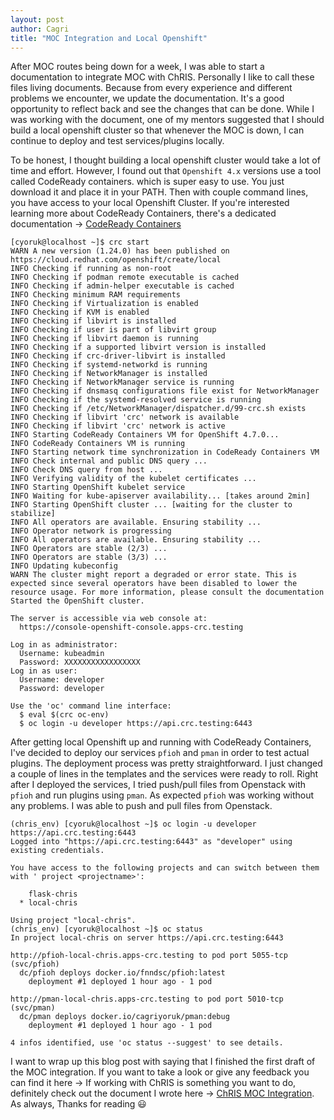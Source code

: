 ```yaml
---
layout: post
author: Cagri
title: "MOC Integration and Local Openshift"
---
```


After MOC routes being down for a week, I was able to start a documentation to integrate MOC with ChRIS. Personally I like to call these files living documents. Because from every experience and different problems we encounter, we update the documentation. It's a good opportunity to reflect back and see the changes that can be done. While I was working with the document, one of my mentors suggested that I should build a local openshift cluster so that whenever the MOC is down, I can continue to deploy and test services/plugins locally.

To be honest, I thought building a local openshift cluster would take a lot of time and effort. However, I found out that `Openshift 4.x` versions use a tool called CodeReady containers. which is super easy to use. You just download it and place it in your PATH. Then with couple command lines, you have access to your local Openshift Cluster. If you're interested learning more about CodeReady Containers, there's a dedicated documentation -> [CodeReady Containers](https://access.redhat.com/documentation/en-us/red_hat_codeready_containers/1.24/html/getting_started_guide/index)

```
[cyoruk@localhost ~]$ crc start
WARN A new version (1.24.0) has been published on https://cloud.redhat.com/openshift/create/local 
INFO Checking if running as non-root              
INFO Checking if podman remote executable is cached 
INFO Checking if admin-helper executable is cached 
INFO Checking minimum RAM requirements            
INFO Checking if Virtualization is enabled        
INFO Checking if KVM is enabled                   
INFO Checking if libvirt is installed             
INFO Checking if user is part of libvirt group    
INFO Checking if libvirt daemon is running        
INFO Checking if a supported libvirt version is installed 
INFO Checking if crc-driver-libvirt is installed  
INFO Checking if systemd-networkd is running      
INFO Checking if NetworkManager is installed      
INFO Checking if NetworkManager service is running 
INFO Checking if dnsmasq configurations file exist for NetworkManager 
INFO Checking if the systemd-resolved service is running 
INFO Checking if /etc/NetworkManager/dispatcher.d/99-crc.sh exists 
INFO Checking if libvirt 'crc' network is available 
INFO Checking if libvirt 'crc' network is active  
INFO Starting CodeReady Containers VM for OpenShift 4.7.0... 
INFO CodeReady Containers VM is running           
INFO Starting network time synchronization in CodeReady Containers VM 
INFO Check internal and public DNS query ...      
INFO Check DNS query from host ...                
INFO Verifying validity of the kubelet certificates ... 
INFO Starting OpenShift kubelet service           
INFO Waiting for kube-apiserver availability... [takes around 2min] 
INFO Starting OpenShift cluster ... [waiting for the cluster to stabilize] 
INFO All operators are available. Ensuring stability ... 
INFO Operator network is progressing              
INFO All operators are available. Ensuring stability ... 
INFO Operators are stable (2/3) ...               
INFO Operators are stable (3/3) ...               
INFO Updating kubeconfig                          
WARN The cluster might report a degraded or error state. This is expected since several operators have been disabled to lower the resource usage. For more information, please consult the documentation 
Started the OpenShift cluster.

The server is accessible via web console at:
  https://console-openshift-console.apps-crc.testing

Log in as administrator:
  Username: kubeadmin
  Password: XXXXXXXXXXXXXXXXX
Log in as user:
  Username: developer
  Password: developer

Use the 'oc' command line interface:
  $ eval $(crc oc-env)
  $ oc login -u developer https://api.crc.testing:6443

```

After getting local Openshift up and running with CodeReady Containers, I've decided to deploy our services `pfioh` and `pman` in order to test actual plugins. The deployment process was pretty straightforward. I just changed a couple of lines in the templates and the services were ready to roll. Right after I deployed the services, I tried push/pull files from Openstack with `pfioh` and run plugins using `pman`. As expected `pfioh` was working without any problems. I was able to push and pull files from Openstack.

```
(chris_env) [cyoruk@localhost ~]$ oc login -u developer https://api.crc.testing:6443
Logged into "https://api.crc.testing:6443" as "developer" using existing credentials.

You have access to the following projects and can switch between them with ' project <projectname>':

    flask-chris
  * local-chris

Using project "local-chris".
(chris_env) [cyoruk@localhost ~]$ oc status
In project local-chris on server https://api.crc.testing:6443

http://pfioh-local-chris.apps-crc.testing to pod port 5055-tcp (svc/pfioh)
  dc/pfioh deploys docker.io/fnndsc/pfioh:latest 
    deployment #1 deployed 1 hour ago - 1 pod

http://pman-local-chris.apps-crc.testing to pod port 5010-tcp (svc/pman)
  dc/pman deploys docker.io/cagriyoruk/pman:debug 
    deployment #1 deployed 1 hour ago - 1 pod

4 infos identified, use 'oc status --suggest' to see details.
```

I want to wrap up this blog post with saying that I finished the first draft of the MOC integration. If you want to take a look or give any feedback you can find it here -> If working with ChRIS is something you want to do, definitely check out the document I wrote here -> [ChRIS MOC Integration](https://github.com/Cagriyoruk/CHRIS_docs/blob/master/usecases/MOC_integration/moc_integration.adoc). As always, Thanks for reading 😃
